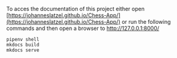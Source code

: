 To acces the documentation of this project either open [https://johanneslatzel.github.io/Chess-App/](https://johanneslatzel.github.io/Chess-App/) or run the following commands and then open a browser to http://127.0.0.1:8000/
```
pipenv shell
mkdocs build
mkdocs serve
```
